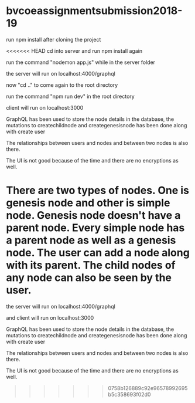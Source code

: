 # bvcoeassignmentsubmission2018-19

run npm install after cloning the project

<<<<<<< HEAD
cd into server and run npm install again

run the command "nodemon app.js" while in the server folder

the server will run on localhost:4000/graphql

now "cd .." to come again to the root directory

run the command "npm run dev" in the root directory

client will run on localhost:3000

GraphQL has been used to store the node details in the database, the mutations to createchildnode and creategenesisnode has been done along with create user

The relationships between users and nodes and between two nodes is also there.

The UI is not good because of the time and there are no encryptions as well.

There are two types of nodes. One is genesis node and other is simple node.
Genesis node doesn't have a parent node.
Every simple node has a parent node as well as a genesis node.
The user can add a node along with its parent.
The child nodes of any node can also be seen by the user.
=======
the server will run on localhost:4000/graphql

and client will run on localhost:3000

GraphQL has been used to store the node details in the database, the mutations to createchildnode and creategenesisnode has been done along with create user

The relationships between users and nodes and between two nodes is also there. 

The UI is not good because of the time and there are no encryptions as well.
>>>>>>> 0758b126889c92e96578992695b5c358693f02d0
